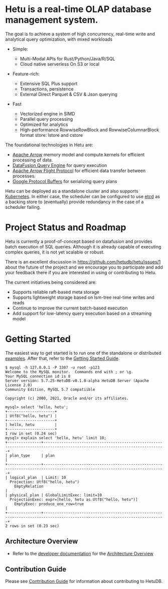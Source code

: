 <!---
  Copyright 2021 HetuDB.

  Licensed under the Apache License, Version 2.0 (the "License");
  you may not use this file except in compliance with the License.
  You may obtain a copy of the License at

      http://www.apache.org/licenses/LICENSE-2.0

  Unless required by applicable law or agreed to in writing, software
  distributed under the License is distributed on an "AS IS" BASIS,
  WITHOUT WARRANTIES OR CONDITIONS OF ANY KIND, either express or implied.
  See the License for the specific language governing permissions and
  limitations under the License
-->

# Hetu is a real-time OLAP database management system.

The goal is to achieve a system of high concurrency, real-time write and
analytical query optimization, with mixed workloads

- Simple:

  - Multi-Modal APIs for Rust/Python/Java/R/SQL
  - Cloud native serverless On S3 or local

- Feature-rich:

  - Extensive SQL Plus support
  - Transactions, persistence
  - External Direct Parquet & CSV & Json querying

- Fast
  - Vectorized engine in SIMD
  - Parallel query processing
  - Optimized for analytics
  - High-performance RowwiseRowBlock and RowwiseColumnarBlock format store: lstore and cstore

The foundational technologies in Hetu are:

- [Apache Arrow](https://arrow.apache.org/) memory model and compute kernels for efficient processing of data.
- [DataFusion Query Engine](https://github.com/apache/arrow-datafusion) for query execution
- [Apache Arrow Flight Protocol](https://arrow.apache.org/blog/2019/10/13/introducing-arrow-flight/) for efficient
  data transfer between processes.
- [Google Protocol Buffers](https://developers.google.com/protocol-buffers) for serializing query plans

Hetu can be deployed as a standalone cluster and also supports [Kubernetes](https://kubernetes.io/). In either
case, the scheduler can be configured to use [etcd](https://etcd.io/) as a backing store to (eventually) provide
redundancy in the case of a scheduler failing.

# Project Status and Roadmap

Hetu is currently a proof-of-concept based on datafusion and provides batch execution of SQL queries. Although it is already capable of
executing complex queries, it is not yet scalable or robust.

There is an excellent discussion in https://github.com/hetudb/hetu/issues/1 about the future of the project
and we encourage you to participate and add your feedback there if you are interested in using or contributing to
Hetu.

The current initiatives being considered are:

- Supports reliable raft-based meta storage
- Supports lightweight storage based on lsm-tree real-time writes and reads
- Continue to improve the current batch-based execution
- Add support for low-latency query execution based on a streaming model

# Getting Started

The easiest way to get started is to run one of the standalone or distributed [examples](./examples/README.md). After
that, refer to the [Getting Started Guide](client/rust/client/README.md).

```
$ mysql -h 127.0.0.1 -P 3307 -u root -p123
Welcome to the MySQL monitor.  Commands end with ; or \g.
Your MySQL connection id is 8
Server version: 5.7.25-HetuDB-v0.1.0-alpha HetuDB Server (Apache License 2.0)
Community Edition, MySQL 5.7 compatiible

Copyright (c) 2000, 2021, Oracle and/or its affiliates.

mysql> select 'hello, hetu';
+---------------------+
| Utf8("hello, hetu") |
+---------------------+
| hello, hetu         |
+---------------------+
1 row in set (0.24 sec)
mysql> explain select 'hello, hetu' limit 10;
+---------------+----------------------------------------------------------------------------------------------------------------------------+
| plan_type     | plan                                                                                                                       |
+---------------+----------------------------------------------------------------------------------------------------------------------------+
| logical_plan  | Limit: 10
  Projection: Utf8("hello, hetu")
    EmptyRelation                                                                                                                            |
| physical_plan | GlobalLimitExec: limit=10 
  ProjectionExec: expr=[hello, hetu as Utf8("hello, hetu")]
    EmptyExec: produce_one_row=true                                                                                                          |
+---------------+----------------------------------------------------------------------------------------------------------------------------+
2 rows in set (0.23 sec)
```

## Architecture Overview

- Refer to the [developer documentation](docs/developer) for the [Architecture Overview](/docs/developer/architecture.md)

## Contribution Guide

Please see [Contribution Guide](CONTRIBUTING.md) for information about contributing to HetuDB.
